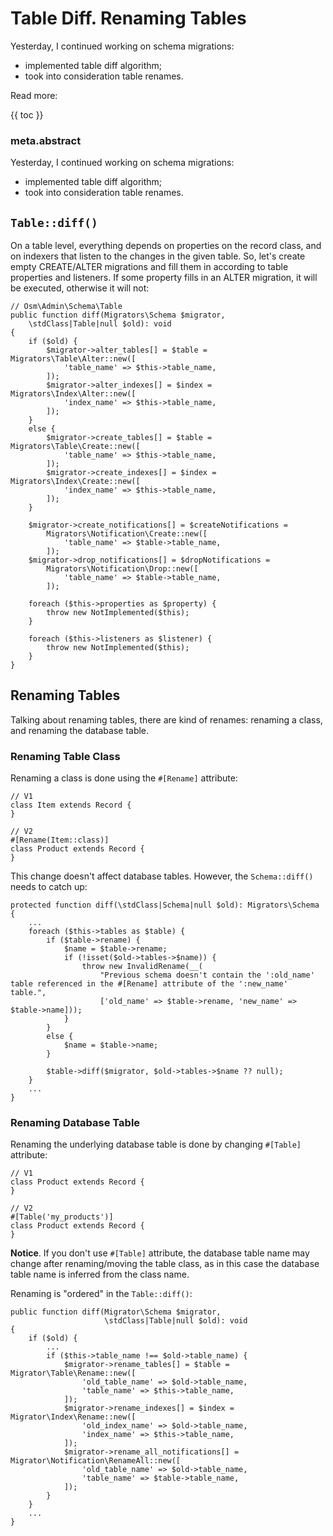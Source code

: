 # Table Diff. Renaming Tables

Yesterday, I continued working on schema migrations:

* implemented table diff algorithm;
* took into consideration table renames.

Read more:

{{ toc }}

### meta.abstract

Yesterday, I continued working on schema migrations:

* implemented table diff algorithm;
* took into consideration table renames.

## `Table::diff()`

On a table level, everything depends on properties on the record class, and on indexers that listen to the changes in the given table. So, let's create empty CREATE/ALTER migrations and fill them in according to table properties and listeners. If some property fills in an ALTER migration, it will be executed, otherwise it will not:

    // Osm\Admin\Schema\Table
    public function diff(Migrators\Schema $migrator,
        \stdClass|Table|null $old): void
    {
        if ($old) {
            $migrator->alter_tables[] = $table = Migrators\Table\Alter::new([
                'table_name' => $this->table_name,
            ]);
            $migrator->alter_indexes[] = $index = Migrators\Index\Alter::new([
                'index_name' => $this->table_name,
            ]);
        }
        else {
            $migrator->create_tables[] = $table = Migrators\Table\Create::new([
                'table_name' => $this->table_name,
            ]);
            $migrator->create_indexes[] = $index = Migrators\Index\Create::new([
                'index_name' => $this->table_name,
            ]);
        }

        $migrator->create_notifications[] = $createNotifications =
            Migrators\Notification\Create::new([
                'table_name' => $table->table_name,
            ]);
        $migrator->drop_notifications[] = $dropNotifications =
            Migrators\Notification\Drop::new([
                'table_name' => $table->table_name,
            ]);

        foreach ($this->properties as $property) {
            throw new NotImplemented($this);
        }

        foreach ($this->listeners as $listener) {
            throw new NotImplemented($this);
        }
    }

## Renaming Tables

Talking about renaming tables, there are kind of renames: renaming a class, and renaming the database table.

### Renaming Table Class

Renaming a class is done using the `#[Rename]` attribute:

    // V1
    class Item extends Record {
    }
    
    // V2  
    #[Rename(Item::class)]
    class Product extends Record {
    }

This change doesn't affect database tables. However, the `Schema::diff()` needs to catch up:

    protected function diff(\stdClass|Schema|null $old): Migrators\Schema
    {
        ...
        foreach ($this->tables as $table) {
            if ($table->rename) {
                $name = $table->rename;
                if (!isset($old->tables->$name)) {
                    throw new InvalidRename(__(
                        "Previous schema doesn't contain the ':old_name' table referenced in the #[Rename] attribute of the ':new_name' table.",
                        ['old_name' => $table->rename, 'new_name' => $table->name]));
                }
            }
            else {
                $name = $table->name;
            }

            $table->diff($migrator, $old->tables->$name ?? null);
        }
        ...
    }

### Renaming Database Table

Renaming the underlying database table is done by changing `#[Table]` attribute:    

    // V1
    class Product extends Record {
    }
    
    // V2  
    #[Table('my_products')]
    class Product extends Record {
    }

**Notice**. If you don't use `#[Table]` attribute, the database table name may change after renaming/moving the table class, as in this case the database table name is inferred from the class name.

Renaming is "ordered" in the `Table::diff()`:

    public function diff(Migrator\Schema $migrator,
                         \stdClass|Table|null $old): void
    {
        if ($old) {
            ...
            if ($this->table_name !== $old->table_name) {
                $migrator->rename_tables[] = $table = Migrator\Table\Rename::new([
                    'old_table_name' => $old->table_name,
                    'table_name' => $this->table_name,
                ]);
                $migrator->rename_indexes[] = $index = Migrator\Index\Rename::new([
                    'old_index_name' => $old->table_name,
                    'index_name' => $this->table_name,
                ]);
                $migrator->rename_all_notifications[] = Migrator\Notification\RenameAll::new([
                    'old_table_name' => $old->table_name,
                    'table_name' => $table->table_name,
                ]);
            } 
        }
        ...
    }
